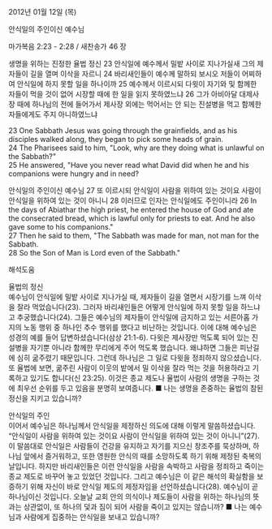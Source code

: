 2012년 01월 12일 (목)

안식일의 주인이신 예수님



마가복음 2:23 - 2:28 / 새찬송가 46 장


생명을 위하는 진정한 율법 정신
23 안식일에 예수께서 밀밭 사이로 지나가실새 그의 제자들이 길을 열며 이삭을 자르니 24 바리새인들이 예수께 말하되 보시오 저들이 어찌하여 안식일에 하지 못할 일을 하나이까 25 예수께서 이르시되 다윗이 자기와 및 함께한 자들이 먹을 것이 없어 시장할 때에 한 일을 읽지 못하였느냐 26 그가 아비아달 대제사장 때에 하나님의 전에 들어가서 제사장 외에는 먹어서는 안 되는 진설병을 먹고 함께한 자들에게도 주지 아니하였느냐

23 One Sabbath Jesus was going through the grainfields, and as his disciples walked along, they began to pick some heads of grain.   
24 The Pharisees said to him, "Look, why are they doing what is unlawful on the Sabbath?"   
25 He answered, "Have you never read what David did when he and his companions were hungry and in need?   


안식일의 주인이신 예수님
27 또 이르시되 안식일이 사람을 위하여 있는 것이요 사람이 안식일을 위하여 있는 것이 아니니 28 이러므로 인자는 안식일에도 주인이니라
26 In the days of Abiathar the high priest, he entered the house of God and ate the consecrated bread, which is lawful only for priests to eat. And he also gave some to his companions."   
27 Then he said to them, "The Sabbath was made for man, not man for the Sabbath.   
28 So the Son of Man is Lord even of the Sabbath."

해석도움





율법의 정신  
예수님이 안식일에 밀밭 사이로 지나가실 때, 제자들이 길을 열면서 시장기를 느껴 이삭을 잘라 먹었습니다(23). 그러자 바리새인들은 어떻게 안식일에 하지 못할 일을 하느냐고 추궁했습니다(24). 그들은 예수님의 제자들이 안식일에 금지하고 있는 서른아홉 가지의 노동 행위 중 하나인 추수 행위를 했다고 비난하는 것입니다. 이에 대해 예수님은 성경의 예를 들어 답변하셨습니다(삼상 21:1-6). 다윗은 제사장만 먹도록 되어 있는 진설병을 자기뿐 아니라 함께한 무리에게 주어 먹도록 했습니다. 왜냐하면 그들은 피난길에 심히 굶주렸기 때문입니다. 그런데 하나님은 그 일로 다윗을 정죄하지 않으셨습니다. 또 율법에 보면, 굶주린 사람이 이웃의 밭에서 밀 이삭을 잘라 먹는 것을 허용하라고 기록하고 있기도 합니다(신 23:25). 이것은 종교 제도나 율법이 사람의 생명을 구하는 것에 최우선 순위를 두고 있음을 분명히 보여줍니다.
■ 나는 생명을 존중하는 율법의 참된 정신을 지키고 있습니까?

안식일의 주인  
이어서 예수님은 하나님께서 안식일을 제정하신 의도에 대해 이렇게 말씀하셨습니다. “안식일이 사람을 위하여 있는 것이요 사람이 안식일을 위하여 있는 것이 아니니”(27). 이 말씀대로 안식일은 사람들이 건강을 유지하고 자기를 지으신 창조주를 묵상하며, 하나님 앞에서 즐거워하고, 또한 영원한 안식의 때를 소망하도록 하기 위해 제정된 축복의 날입니다. 하지만 바리새인들은 이런 안식일을 사람을 속박하고 사람을 정죄하고 죽이는 종교 제도로 바꾸어 놓고 있었던 것입니다. 그리고 예수님은 이 같은 해석의 확실함을 보증하기 위해 자신이 바로 안식일 제도의 제정자임을 선언하셨습니다(28). 예수님이 곧 하나님이신 것입니다. 오늘날 교회 안의 의식이나 제도들이 사람을 위하는 하나님의 뜻과는 상관없이, 또 하나의 덫과 짐이 되어 사람을 죽이고 있지는 않습니까?
■ 나는 예수님과 사람에게 집중하는 안식일을 보내고 있습니까?